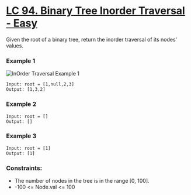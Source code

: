 # [LC 94. Binary Tree Inorder Traversal - Easy](https://leetcode.com/problems/binary-tree-inorder-traversal/description/)

Given the root of a binary tree, return the inorder traversal of its nodes' values.  

### Example 1

![InOrder Traversal Example 1](https://assets.leetcode.com/uploads/2020/09/15/inorder_1.jpg)  


```
Input: root = [1,null,2,3]
Output: [1,3,2]
```

### Example 2

```
Input: root = []
Output: []
```

### Example 3

```
Input: root = [1]
Output: [1]
```

### Constraints:

- The number of nodes in the tree is in the range [0, 100].
- -100 <= Node.val <= 100